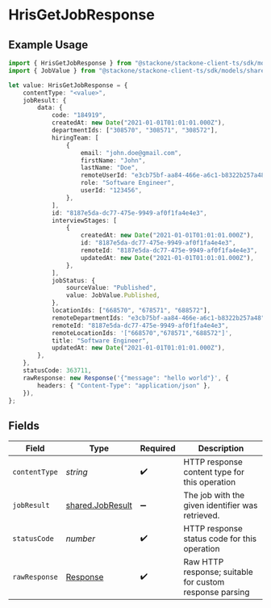 # HrisGetJobResponse

## Example Usage

```typescript
import { HrisGetJobResponse } from "@stackone/stackone-client-ts/sdk/models/operations";
import { JobValue } from "@stackone/stackone-client-ts/sdk/models/shared";

let value: HrisGetJobResponse = {
    contentType: "<value>",
    jobResult: {
        data: {
            code: "184919",
            createdAt: new Date("2021-01-01T01:01:01.000Z"),
            departmentIds: ["308570", "308571", "308572"],
            hiringTeam: [
                {
                    email: "john.doe@gmail.com",
                    firstName: "John",
                    lastName: "Doe",
                    remoteUserId: "e3cb75bf-aa84-466e-a6c1-b8322b257a48",
                    role: "Software Engineer",
                    userId: "123456",
                },
            ],
            id: "8187e5da-dc77-475e-9949-af0f1fa4e4e3",
            interviewStages: [
                {
                    createdAt: new Date("2021-01-01T01:01:01.000Z"),
                    id: "8187e5da-dc77-475e-9949-af0f1fa4e4e3",
                    remoteId: "8187e5da-dc77-475e-9949-af0f1fa4e4e3",
                    updatedAt: new Date("2021-01-01T01:01:01.000Z"),
                },
            ],
            jobStatus: {
                sourceValue: "Published",
                value: JobValue.Published,
            },
            locationIds: ["668570", "678571", "688572"],
            remoteDepartmentIds: "e3cb75bf-aa84-466e-a6c1-b8322b257a48",
            remoteId: "8187e5da-dc77-475e-9949-af0f1fa4e4e3",
            remoteLocationIds: '["668570","678571","688572"]',
            title: "Software Engineer",
            updatedAt: new Date("2021-01-01T01:01:01.000Z"),
        },
    },
    statusCode: 363711,
    rawResponse: new Response('{"message": "hello world"}', {
        headers: { "Content-Type": "application/json" },
    }),
};
```

## Fields

| Field                                                                 | Type                                                                  | Required                                                              | Description                                                           |
| --------------------------------------------------------------------- | --------------------------------------------------------------------- | --------------------------------------------------------------------- | --------------------------------------------------------------------- |
| `contentType`                                                         | *string*                                                              | :heavy_check_mark:                                                    | HTTP response content type for this operation                         |
| `jobResult`                                                           | [shared.JobResult](../../../sdk/models/shared/jobresult.md)           | :heavy_minus_sign:                                                    | The job with the given identifier was retrieved.                      |
| `statusCode`                                                          | *number*                                                              | :heavy_check_mark:                                                    | HTTP response status code for this operation                          |
| `rawResponse`                                                         | [Response](https://developer.mozilla.org/en-US/docs/Web/API/Response) | :heavy_check_mark:                                                    | Raw HTTP response; suitable for custom response parsing               |